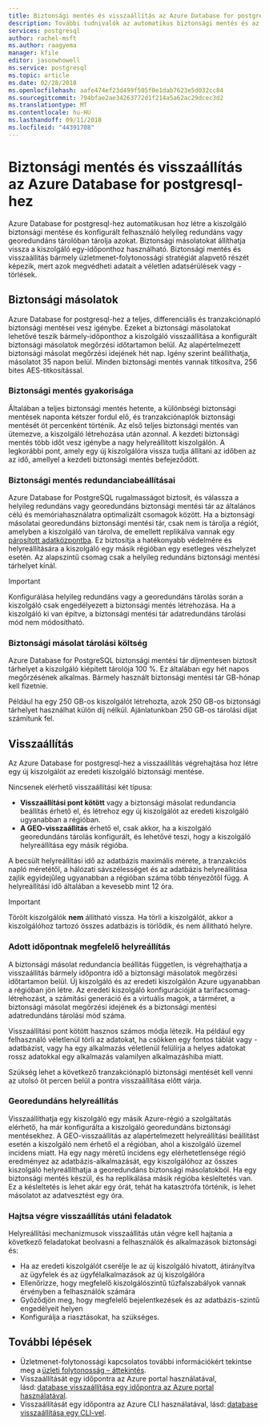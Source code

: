 ```yaml
---
title: Biztonsági mentés és visszaállítás az Azure Database for postgresql-hez
description: További tudnivalók az automatikus biztonsági mentés és az Azure Database for PostgreSQL-kiszolgáló visszaállítása.
services: postgresql
author: rachel-msft
ms.author: raagyema
manager: kfile
editor: jasonwhowell
ms.service: postgresql
ms.topic: article
ms.date: 02/28/2018
ms.openlocfilehash: aafe474ef23d499f505f0e1dab7623e5d032cc84
ms.sourcegitcommit: 794bfae2ae34263772d1f214a5a62ac29dcec3d2
ms.translationtype: MT
ms.contentlocale: hu-HU
ms.lasthandoff: 09/11/2018
ms.locfileid: "44391708"
---
```

# <a name="backup-and-restore-in-azure-database-for-postgresql"></a>Biztonsági mentés és visszaállítás az Azure Database for postgresql-hez

Azure Database for postgresql-hez automatikusan hoz létre a kiszolgáló biztonsági mentése és konfigurált felhasználó helyileg redundáns vagy georedundáns tárolóban tárolja azokat. Biztonsági másolatokat állíthatja vissza a kiszolgáló egy-időponthoz használható. Biztonsági mentés és visszaállítás bármely üzletmenet-folytonossági stratégiát alapvető részét képezik, mert azok megvédheti adatait a véletlen adatsérülések vagy -törlések.

## <a name="backups"></a>Biztonsági másolatok

Azure Database for postgresql-hez a teljes, differenciális és tranzakciónapló biztonsági mentései vesz igénybe. Ezeket a biztonsági másolatokat lehetővé teszik bármely-időponthoz a kiszolgáló visszaállítása a konfigurált biztonsági másolatok megőrzési időtartamon belül. Az alapértelmezett biztonsági másolat megőrzési idejének hét nap. Igény szerint beállíthatja, másolatot 35 napon belül. Minden biztonsági mentés vannak titkosítva, 256 bites AES-titkosítással.

### <a name="backup-frequency"></a>Biztonsági mentés gyakorisága

Általában a teljes biztonsági mentés hetente, a különbségi biztonsági mentések naponta kétszer fordul elő, és tranzakciónaplók biztonsági mentését öt percenként történik. Az első teljes biztonsági mentés van ütemezve, a kiszolgáló létrehozása után azonnal. A kezdeti biztonsági mentés több időt vesz igénybe a nagy helyreállított kiszolgálón. A legkorábbi pont, amely egy új kiszolgálóra vissza tudja állítani az időben az az idő, amellyel a kezdeti biztonsági mentés befejeződött.

### <a name="backup-redundancy-options"></a>Biztonsági mentés redundanciabeállításai

Azure Database for PostgreSQL rugalmasságot biztosít, és válassza a helyileg redundáns vagy georedundáns biztonsági mentési tár az általános célú és memóriahasználatra optimalizált csomagok között. Ha a biztonsági másolatai georedundáns biztonsági mentési tár, csak nem is tárolja a régiót, amelyben a kiszolgáló van tárolva, de emellett replikálva vannak egy [párosított adatközpontba](https://docs.microsoft.com/azure/best-practices-availability-paired-regions). Ez biztosítja a hatékonyabb védelmére és helyreállítására a kiszolgáló egy másik régióban egy esetleges vészhelyzet esetén. Az alapszintű csomag csak a helyileg redundáns biztonsági mentési tárhelyet kínál.

> [!IMPORTANT]
> Konfigurálása helyileg redundáns vagy a georedundáns tárolás során a kiszolgáló csak engedélyezett a biztonsági mentés létrehozása. Ha a kiszolgáló ki van építve, a biztonsági mentési tár adatredundáns tárolási mód nem módosítható.

### <a name="backup-storage-cost"></a>Biztonsági másolat tárolási költség

Azure Database for PostgreSQL biztonsági mentési tár díjmentesen biztosít tárhelyet a kiszolgáló kiépített tárolója 100 %. Ez általában egy hét napos megőrzésének alkalmas. Bármely használt biztonsági mentési tár GB-hónap kell fizetnie.

Például ha egy 250 GB-os kiszolgálót létrehozta, azok 250 GB-os biztonsági tárhelyet használhat külön díj nélkül. Ajánlatunkban 250 GB-os tárolási díjat számítunk fel.

## <a name="restore"></a>Visszaállítás

Az Azure Database for postgresql-hez a visszaállítás végrehajtása hoz létre egy új kiszolgálót az eredeti kiszolgáló biztonsági mentése.

Nincsenek elérhető visszaállítási két típusa:

- **Visszaállítási pont kötött** vagy a biztonsági másolat redundancia beállítás érhető el, és létrehoz egy új kiszolgálót az eredeti kiszolgáló ugyanabban a régióban.
- **A GEO-visszaállítás** érhető el, csak akkor, ha a kiszolgáló georedundáns tárolás konfigurált, és lehetővé teszi, hogy a kiszolgáló helyreállítása egy másik régióba.

A becsült helyreállítási idő az adatbázis maximális mérete, a tranzakciós napló méretétől, a hálózati sávszélességet és az adatbázis helyreállítása zajlik egyidejűleg ugyanabban a régióban száma több tényezőtől függ. A helyreállítási idő általában a kevesebb mint 12 óra.

> [!IMPORTANT]
> Törölt kiszolgálók **nem** állítható vissza. Ha törli a kiszolgálót, akkor a kiszolgálóhoz tartozó összes adatbázis is törlődik, és nem állítható helyre.

### <a name="point-in-time-restore"></a>Adott időpontnak megfelelő helyreállítás

A biztonsági másolat redundancia beállítás független, is végrehajthatja a visszaállítás bármely időpontra idő a biztonsági másolatok megőrzési időtartamon belül. Új kiszolgáló és az eredeti kiszolgálón Azure ugyanabban a régióban jön létre. Az eredeti kiszolgáló konfigurációját a tarifacsomag-létrehozást, a számítási generáció és a virtuális magok, a tárméret, a biztonsági másolat megőrzési idejének és a biztonsági mentési adatredundáns tárolási mód száma.

Visszaállítási pont kötött hasznos számos módja létezik. Ha például egy felhasználó véletlenül törli az adatokat, ha csökken egy fontos táblát vagy -adatbázist, vagy ha egy alkalmazás véletlenül felülírja a helyes adatokat rossz adatokkal egy alkalmazás valamilyen alkalmazáshiba miatt.

Szükség lehet a következő tranzakciónapló biztonsági mentését kell venni az utolsó öt percen belül a pontra visszaállítása előtt várja.

### <a name="geo-restore"></a>Georedundáns helyreállítás

Visszaállíthatja egy kiszolgáló egy másik Azure-régió a szolgáltatás elérhető, ha már konfigurálta a kiszolgáló georedundáns biztonsági mentésekhez. A GEO-visszaállítás az alapértelmezett helyreállítási beállítást esetén a kiszolgáló nem érhető el a régióban, ahol a kiszolgáló üzemel incidens miatt. Ha egy nagy méretű incidens egy elérhetetlensége régió eredményez az adatbázis-alkalmazását, egy kiszolgálóhoz az összes kiszolgáló helyreállíthatja a georedundáns biztonsági másolatokból. Ha egy biztonsági mentés készül, és ha replikálása másik régióba késleltetés van. Ez a késleltetés is lehet akár egy órát, tehát ha katasztrófa történik, is lehet másolatot az adatvesztést egy óra.

### <a name="perform-post-restore-tasks"></a>Hajtsa végre visszaállítás utáni feladatok

Helyreállítási mechanizmusok visszaállítás után végre kell hajtania a következő feladatokat beolvasni a felhasználók és alkalmazások biztonsági és:

- Ha az eredeti kiszolgálót cserélje le az új kiszolgáló hivatott, átirányítva az ügyfelek és az ügyfélalkalmazások az új kiszolgálóra
- Ellenőrizze, hogy megfelelő kiszolgálószintű tűzfalszabályok vannak érvényben a felhasználók számára
- Győződjön meg, hogy megfelelő bejelentkezések és az adatbázis-szintű engedélyeit helyen
- Konfigurálja a riasztásokat, ha szükséges.

## <a name="next-steps"></a>További lépések

- Üzletmenet-folytonossági kapcsolatos további információkért tekintse meg a [üzleti folytonosság – áttekintés](concepts-business-continuity.md).
- Visszaállítását egy időpontra az Azure portal használatával, lásd: [database visszaállítása egy időpontra az Azure portal használatával](howto-restore-server-portal.md).
- Visszaállítását egy időpontra az Azure CLI használatával, lásd: [database visszaállítása egy CLI-vel](howto-restore-server-cli.md).